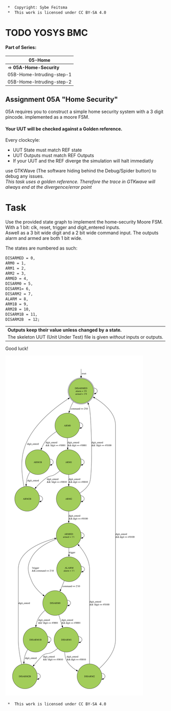 ```
 *  Copyright: Sybe Feitsma
 *  This work is licensed under CC BY-SA 4.0 
```
# TODO YOSYS BMC
#### Part of Series:
  | 05-Home |
  | ------------ |
  | => **05A-Home-Security** |
  | 05B-Home-Intruding-step-1 |
  | 05B-Home-Intruding-step-2 |


## Assignment 05A "Home Security"

  05A requires you to construct a simple home security system with a 3 digit pincode. implemented as a moore FSM.
  
#### Your UUT will be checked against a Golden reference. 
  Every clockcyle:

  - UUT State must match REF state  
  - UUT Outputs must match REF Outputs
  - If your UUT and the REF diverge the simulation will halt immediatly

  use GTKWave (The software hiding behind the Debug/Spider button) to debug any issues.\
  *This task uses a golden reference. Therefore the trace in GTKwave will always end at the divergence/error point*

# Task
  Use the provided state graph to implement the home-security Moore FSM. With a 1 bit: clk, reset, trigger and digit_entered inputs.\
  Aswell as a 3 bit wide digit and a 2 bit wide command input. The outputs alarm and armed are both 1 bit wide.


  The states are numbered as such:
  ```
  DISARMED = 0,
  ARM0 = 1,
  ARM1 = 2,
  ARM2 = 3,
  ARMED = 4,
  DISARM0 = 5,
  DISARM1= 6,
  DISARM2 = 7,
  ALARM = 8,
  ARM1B = 9,
  ARM2B = 10,
  DISARM1B = 11,
  DISARM2B  = 12;
  ```
  | |
  | -- |
  |  **Outputs keep their value unless changed by a state.** | |
  The skeleton UUT (Unit Under Test) file is given _without_ inputs or outputs.| |

  Good luck!


<img src="https://raw.githubusercontent.com/OffCourseOrg/verilog/refs/heads/master/assignments/05A-home-security/fsm.svg" style="background-color:white;padding:20px;">

```
 *  This work is licensed under CC BY-SA 4.0 
```
